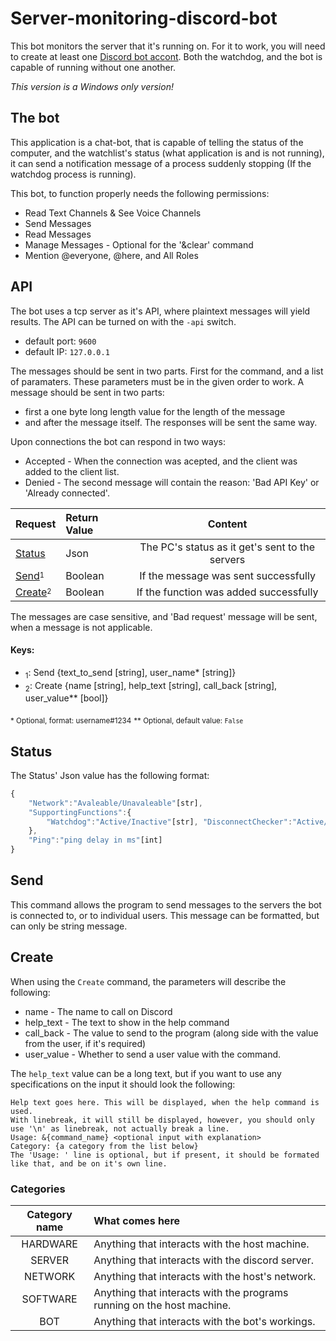# Server-monitoring-discord-bot

This bot monitors the server that it's running on.
For it to work, you will need to create at least one [Discord bot accont](https://discordapp.com/developers/applications/).
Both the watchdog, and the bot is capable of running without one another.

*This version is a Windows only version!*

## The bot

This application is a chat-bot, that is capable of telling the status of the computer, and the watchlist's status (what application is and is not running), it can send a notification message of a process suddenly stopping (If the watchdog process is running).

This bot, to function properly needs the following permissions:

* Read Text Channels & See Voice Channels
* Send Messages
* Read Messages
* Manage Messages - Optional for the '&clear' command
* Mention @everyone, @here, and All Roles

## API

The bot uses a tcp server as it's API, where plaintext messages will yield results. The API can be turned on with the `-api` switch.
 -  default port: `9600`
 -  default IP: `127.0.0.1`

The messages should be sent in two parts. First for the command, and a list of paramaters. These parameters must be in the given order to work. A message should be sent in two parts:
 -  first a one byte long length value for the length of the message
 -  and after the message itself. 
The responses will be sent the same way.

Upon connections the bot can respond in two ways:
 -  Accepted - When the connection was acepted, and the client was added to the client list.
 -  Denied - The second message will contain the reason: 'Bad API Key' or 'Already connected'.

|Request                                  |Return Value  |Content                                        |
|:----------------------------------------|:-------------|:---------------------------------------------:|
|[Status](#Status)                        |Json          |The PC's status as it get's sent to the servers|
|[Send](#Send)<sup><sub>1</sub></sup>     |Boolean       |If the message was sent successfully           |
|[Create](#Create)<sup><sub>2</sub></sup> |Boolean       |If the function was added successfully         |

The messages are case sensitive, and 'Bad request' message will be sent, when a message is not applicable.

#### Keys:
 -  <sub>1</sub>: Send {text_to_send [string], user_name* [string]}
 -  <sub>2</sub>: Create {name [string], help_text [string], call_back [string], user_value** [bool]}

<sub>* Optional, format: username#1234</sub>
<sub>** Optional, default value: `False`</sub>

## Status

The Status' Json value has the following format:

```javascript
{
    "Network":"Avaleable/Unavaleable"[str],
    "SupportingFunctions":{
        "Watchdog":"Active/Inactive"[str], "DisconnectChecker":"Active/Inactive"[str]
    },
    "Ping":"ping delay in ms"[int]
}
```

## Send

This command allows the program to send messages to the servers the bot is connected to, or to individual users. This message can be formatted, but can only be string message.

## Create

When using the `Create` command, the parameters will describe the following:
 -  name - The name to call on Discord
 -  help_text - The text to show in the help command
 -  call_back - The value to send to the program (along side with the value from the user, if it's required)
 -  user_value - Whether to send a user value with the command.

The `help_text` value can be a long text, but if you want to use any specifications on the input it should look the following:

```
Help text goes here. This will be displayed, when the help command is used.
With linebreak, it will still be displayed, however, you should only use '\n' as linebreak, not actually break a line.
Usage: &{command_name} <optional input with explanation>
Category: {a category from the list below}
The 'Usage: ' line is optional, but if present, it should be formated like that, and be on it's own line.
```

### Categories

|Category name     |What comes here                                                        |
|:----------------:|:----------------------------------------------------------------------|
|HARDWARE          |Anything that interacts with the host machine.                         |
|SERVER            |Anything that interacts with the discord server.                       |
|NETWORK           |Anything that interacts with the host's network.                       |
|SOFTWARE          |Anything that interacts with the programs running on the host machine. |
|BOT               |Anything that interacts with the bot's workings.                       |
